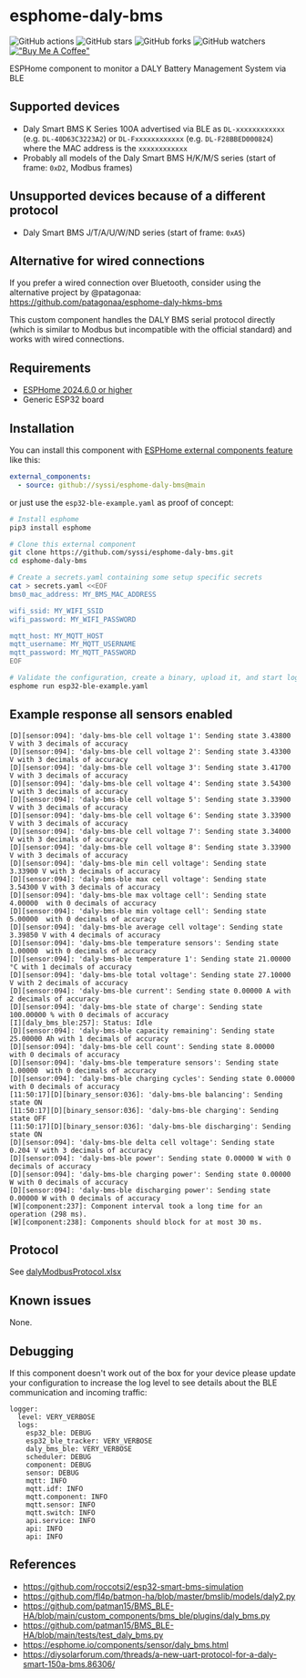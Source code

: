 # esphome-daly-bms

![GitHub actions](https://github.com/syssi/esphome-daly-bms/actions/workflows/ci.yaml/badge.svg)
![GitHub stars](https://img.shields.io/github/stars/syssi/esphome-daly-bms)
![GitHub forks](https://img.shields.io/github/forks/syssi/esphome-daly-bms)
![GitHub watchers](https://img.shields.io/github/watchers/syssi/esphome-daly-bms)
[!["Buy Me A Coffee"](https://img.shields.io/badge/buy%20me%20a%20coffee-donate-yellow.svg)](https://www.buymeacoffee.com/syssi)

ESPHome component to monitor a DALY Battery Management System via BLE

## Supported devices

* Daly Smart BMS K Series 100A advertised via BLE as `DL-xxxxxxxxxxxx` (e.g. `DL-40D63C3223A2`) or `DL-Fxxxxxxxxxxxx` (e.g. `DL-F28BBED000824`) where the MAC address is the `xxxxxxxxxxxx`
* Probably all models of the Daly Smart BMS H/K/M/S series (start of frame: `0xD2`, Modbus frames)

## Unsupported devices because of a different protocol

* Daly Smart BMS J/T/A/U/W/ND series (start of frame: `0xA5`)

## Alternative for wired connections

If you prefer a wired connection over Bluetooth, consider using the alternative project by @patagonaa: https://github.com/patagonaa/esphome-daly-hkms-bms

This custom component handles the DALY BMS serial protocol directly (which is similar to Modbus but incompatible with the official standard) and works with wired connections.

## Requirements

* [ESPHome 2024.6.0 or higher](https://github.com/esphome/esphome/releases)
* Generic ESP32 board

## Installation

You can install this component with [ESPHome external components feature](https://esphome.io/components/external_components.html) like this:
```yaml
external_components:
  - source: github://syssi/esphome-daly-bms@main
```

or just use the `esp32-ble-example.yaml` as proof of concept:

```bash
# Install esphome
pip3 install esphome

# Clone this external component
git clone https://github.com/syssi/esphome-daly-bms.git
cd esphome-daly-bms

# Create a secrets.yaml containing some setup specific secrets
cat > secrets.yaml <<EOF
bms0_mac_address: MY_BMS_MAC_ADDRESS

wifi_ssid: MY_WIFI_SSID
wifi_password: MY_WIFI_PASSWORD

mqtt_host: MY_MQTT_HOST
mqtt_username: MY_MQTT_USERNAME
mqtt_password: MY_MQTT_PASSWORD
EOF

# Validate the configuration, create a binary, upload it, and start logs
esphome run esp32-ble-example.yaml

```

## Example response all sensors enabled

```
[D][sensor:094]: 'daly-bms-ble cell voltage 1': Sending state 3.43800 V with 3 decimals of accuracy
[D][sensor:094]: 'daly-bms-ble cell voltage 2': Sending state 3.43300 V with 3 decimals of accuracy
[D][sensor:094]: 'daly-bms-ble cell voltage 3': Sending state 3.41700 V with 3 decimals of accuracy
[D][sensor:094]: 'daly-bms-ble cell voltage 4': Sending state 3.54300 V with 3 decimals of accuracy
[D][sensor:094]: 'daly-bms-ble cell voltage 5': Sending state 3.33900 V with 3 decimals of accuracy
[D][sensor:094]: 'daly-bms-ble cell voltage 6': Sending state 3.33900 V with 3 decimals of accuracy
[D][sensor:094]: 'daly-bms-ble cell voltage 7': Sending state 3.34000 V with 3 decimals of accuracy
[D][sensor:094]: 'daly-bms-ble cell voltage 8': Sending state 3.33900 V with 3 decimals of accuracy
[D][sensor:094]: 'daly-bms-ble min cell voltage': Sending state 3.33900 V with 3 decimals of accuracy
[D][sensor:094]: 'daly-bms-ble max cell voltage': Sending state 3.54300 V with 3 decimals of accuracy
[D][sensor:094]: 'daly-bms-ble max voltage cell': Sending state 4.00000  with 0 decimals of accuracy
[D][sensor:094]: 'daly-bms-ble min voltage cell': Sending state 5.00000  with 0 decimals of accuracy
[D][sensor:094]: 'daly-bms-ble average cell voltage': Sending state 3.39850 V with 4 decimals of accuracy
[D][sensor:094]: 'daly-bms-ble temperature sensors': Sending state 1.00000  with 0 decimals of accuracy
[D][sensor:094]: 'daly-bms-ble temperature 1': Sending state 21.00000 °C with 1 decimals of accuracy
[D][sensor:094]: 'daly-bms-ble total voltage': Sending state 27.10000 V with 2 decimals of accuracy
[D][sensor:094]: 'daly-bms-ble current': Sending state 0.00000 A with 2 decimals of accuracy
[D][sensor:094]: 'daly-bms-ble state of charge': Sending state 100.00000 % with 0 decimals of accuracy
[I][daly_bms_ble:257]: Status: Idle
[D][sensor:094]: 'daly-bms-ble capacity remaining': Sending state 25.00000 Ah with 1 decimals of accuracy
[D][sensor:094]: 'daly-bms-ble cell count': Sending state 8.00000  with 0 decimals of accuracy
[D][sensor:094]: 'daly-bms-ble temperature sensors': Sending state 1.00000  with 0 decimals of accuracy
[D][sensor:094]: 'daly-bms-ble charging cycles': Sending state 0.00000  with 0 decimals of accuracy
[11:50:17][D][binary_sensor:036]: 'daly-bms-ble balancing': Sending state ON
[11:50:17][D][binary_sensor:036]: 'daly-bms-ble charging': Sending state OFF
[11:50:17][D][binary_sensor:036]: 'daly-bms-ble discharging': Sending state ON
[D][sensor:094]: 'daly-bms-ble delta cell voltage': Sending state 0.204 V with 3 decimals of accuracy
[D][sensor:094]: 'daly-bms-ble power': Sending state 0.00000 W with 0 decimals of accuracy
[D][sensor:094]: 'daly-bms-ble charging power': Sending state 0.00000 W with 0 decimals of accuracy
[D][sensor:094]: 'daly-bms-ble discharging power': Sending state 0.00000 W with 0 decimals of accuracy
[W][component:237]: Component interval took a long time for an operation (298 ms).
[W][component:238]: Components should block for at most 30 ms.
```

## Protocol

See [dalyModbusProtocol.xlsx](docs/dalyModbusProtocol.xlsx)

## Known issues

None.

## Debugging

If this component doesn't work out of the box for your device please update your configuration to increase the log level to see details about the BLE communication and incoming traffic:

```
logger:
  level: VERY_VERBOSE
  logs:
    esp32_ble: DEBUG
    esp32_ble_tracker: VERY_VERBOSE
    daly_bms_ble: VERY_VERBOSE
    scheduler: DEBUG
    component: DEBUG
    sensor: DEBUG
    mqtt: INFO
    mqtt.idf: INFO
    mqtt.component: INFO
    mqtt.sensor: INFO
    mqtt.switch: INFO
    api.service: INFO
    api: INFO
    api: INFO
```

## References

* https://github.com/roccotsi2/esp32-smart-bms-simulation
* https://github.com/fl4p/batmon-ha/blob/master/bmslib/models/daly2.py
* https://github.com/patman15/BMS_BLE-HA/blob/main/custom_components/bms_ble/plugins/daly_bms.py
* https://github.com/patman15/BMS_BLE-HA/blob/main/tests/test_daly_bms.py
* https://esphome.io/components/sensor/daly_bms.html
* https://diysolarforum.com/threads/a-new-uart-protocol-for-a-daly-smart-150a-bms.86306/
